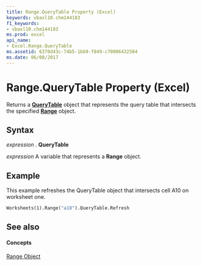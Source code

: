 ```yaml
---
title: Range.QueryTable Property (Excel)
keywords: vbaxl10.chm144183
f1_keywords:
- vbaxl10.chm144183
ms.prod: excel
api_name:
- Excel.Range.QueryTable
ms.assetid: 6370d43c-74b5-1bb9-f849-c70006432504
ms.date: 06/08/2017
---
```



# Range.QueryTable Property (Excel)

Returns a  **[QueryTable](Excel.QueryTable.md)** object that represents the query table that intersects the specified **[Range](Excel.Range(objec).md)** object.


## Syntax

 _expression_ . **QueryTable**

 _expression_ A variable that represents a **Range** object.


## Example

This example refreshes the QueryTable object that intersects cell A10 on worksheet one.


```vb
Worksheets(1).Range("a10").QueryTable.Refresh
```


## See also


#### Concepts


[Range Object](Excel.Range(objec).md)

